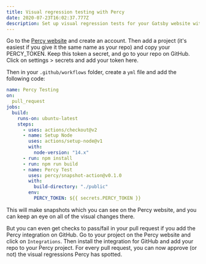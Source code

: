 ```yaml
---
title: Visual regression testing with Percy
date: 2020-07-23T16:02:37.777Z
description: Set up visual regression tests for your Gatsby website with Percy.
---
```

Go to the [Percy website](https://percy.io/) and create an account. Then add a project (it's easiest if you give it the same name as your repo) and copy your PERCY_TOKEN. Keep this token a secret, and go to your repo on GitHub. Click on settings > secrets and add your token here. 

Then in your `.github/workflows` folder, create a `yml` file and add the following code:

```yaml
name: Percy Testing
on: 
  pull_request
jobs:
  build:
    runs-on: ubuntu-latest
    steps:
      - uses: actions/checkout@v2
      - name: Setup Node
        uses: actions/setup-node@v1
        with:
          node-version: "14.x"
      - run: npm install
      - run: npm run build
      - name: Percy Test
        uses: percy/snapshot-action@v0.1.0
        with:
          build-directory: "./public"
        env:
          PERCY_TOKEN: ${{ secrets.PERCY_TOKEN }}
```

This will make snapshots which you can see on the Percy website, and you can keep an eye on all of the visual changes there. 

But you can even get checks to pass/fail in your pull request if you add the Percy integration on GitHub. Go to your project on the Percy website and click on `Integrations`. Then install the integration for GitHub and add your repo to your Percy project. For every pull request, you can now approve (or not) the visual regressions Percy has spotted. 
